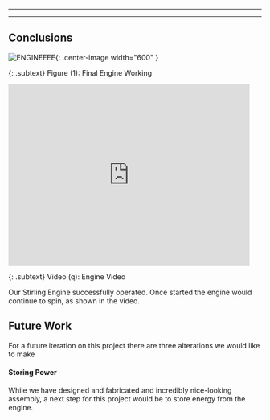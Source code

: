 -------------------

------------------
## Conclusions
![ENGINEEEE](https://eliaswheatfall.github.io/StirlingEngineOne/assets/EngineW.png){: .center-image width="600" }

{: .subtext}
Figure (1): Final Engine Working


<iframe width="480" height="360" src="https://youtu.be/8Q8wmc120b8?si=0FZivhqVNn2Rww6h" frameborder="0"> </iframe>


{: .subtext}
Video (q): Engine Video


Our Stirling Engine successfully operated. Once started the engine would continue to spin, as shown in the video.

## Future Work
 For a future iteration on this project there are three alterations we would like to make

#### Storing Power
While we have designed and fabricated and incredibly nice-looking assembly, a next step for this project would be to store energy from the engine. 

